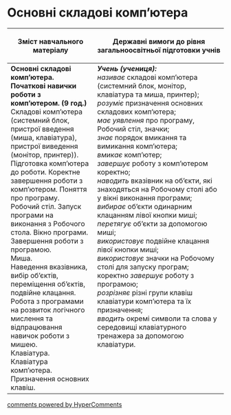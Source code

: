 <div id="hypercomments_widget" class="js-hypercomments-widget invisible"></div>

Основні складові комп’ютера
=============================================

<table>
<thead>
  <tr>
    <th width="40%" align="center"><p>Зміст навчального матеріалу</p></td>
    <th width="60%" align="center"><p>Державні вимоги до рівня загальноосвітньої підготовки учнів</p></td>
  </tr>
</thead>
<tbody>
  <tr>
    <td width="40%" style="vertical-align:top !important;">
    <b>Основні складові комп’ютера. Початкові навички роботи з комп’ютером. (9 год.)</b><br>
    Складові комп’ютера (системний блок, пристрої введення (миша, клавіатура), пристрої виведення (монітор, принтер)). Підготовка комп’ютера до роботи. Коректне завершення роботи з комп’ютером. Поняття про програму.<br>
    Робочий стіл. Запуск програми на виконання з Робочого стола. Вікно програми. Завершення роботи з програмою.<br>
    Миша.<br>
    Наведення вказівника, вибір об’єктів, переміщення об’єктів, подвійне клацання.<br>
    Робота з програмами на розвиток логічного мислення та відпрацювання навичок роботи з мишею.<br>
    Клавіатура.<br>
    Клавіатура комп’ютера. Призначення основних клавіш.<br>
    </td>
    <td width="60%" style="vertical-align:top !important;">
    <i><b>Учень (учениця):</b></i><br>
	<i>називає</i> складові комп’ютера (системний блок, монітор, клавіатура та миша, принтер);<br>
	<i>розуміє</i> призначення основних складових комп‘ютера;<br>
	<i>має уявлення</i> про програму, Робочий стіл, значки;<br>
	<i>знає</i> порядок вмикання та вимикання комп’ютера;<br>
	<i>вмикає</i> комп’ютер;<br>
	<i>завершує</i> роботу з комп’ютером коректно;<br>
	<i>наводить</i> вказівник на об’єкти, які знаходяться на Робочому столі або у вікні виконання програми;<br>
	<i>вибирає</i> об’єкти одинарним клацанням лівої кнопки миші;<br>
	<i>перетягує</i> об’єкти за допомогою миші;<br>
	<i>використовує</i> подвійне клацання лівої кнопки миші;<br>
	<i>використовує</i> значки на Робочому столі для запуску програм;<br>
	коректно <i>завершує</i> роботу з програмою;<br>
	<i>розрізняє</i> різні групи клавіш клавіатури комп’ютера та їх призначення;<br>
	<i>вводить</i> окремі символи та слова у середовищі клавіатурного тренажера за допомогою клавіатури.<br>
	</td>
  </tr>
</tbody>
</table>

<div class="js-hypercomments-container">
<a href="http://hypercomments.com" class="hc-link" title="comments widget">comments powered by HyperComments</a>
</div>